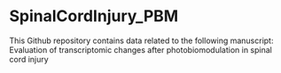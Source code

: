 # SpinalCordInjury_PBM
This Github repository contains data related to the following manuscript: 
Evaluation of transcriptomic changes after photobiomodulation in spinal cord injury
